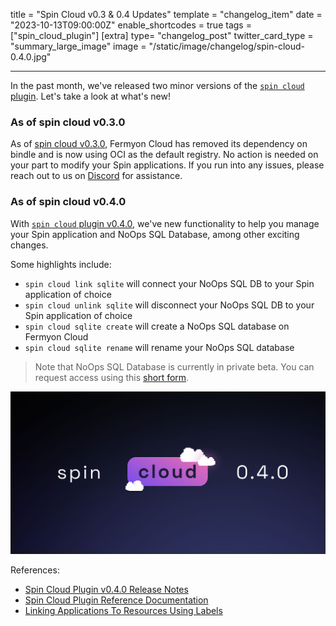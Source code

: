 title = "Spin Cloud v0.3 & 0.4 Updates"
template = "changelog_item"
date = "2023-10-13T09:00:00Z"
enable_shortcodes = true
tags = ["spin_cloud_plugin"]
[extra]
type= "changelog_post"
twitter_card_type = "summary_large_image" 
image = "/static/image/changelog/spin-cloud-0.4.0.jpg" 

---

In the past month, we've released two minor versions of the [`spin cloud` plugin](https://github.com/fermyon/cloud-plugin). Let's take a look at what's new!

### As of spin cloud v0.3.0

As of [spin cloud v0.3.0](https://github.com/fermyon/cloud-plugin/releases/tag/v0.3.0), Fermyon Cloud has removed its dependency on bindle and is now using OCI as the default registry. No action is needed on your part to modify your Spin applications. If you run into any issues, please reach out to us on [Discord](https://discord.gg/AAFNfS7NGf) for assistance.

### As of spin cloud v0.4.0

With [`spin cloud` plugin v0.4.0](https://github.com/fermyon/cloud-plugin), we've new functionality to help you manage your Spin application and NoOps SQL Database, among other exciting changes. 

Some highlights include:

* `spin cloud link sqlite` will connect your NoOps SQL DB to your Spin application of choice
* `spin cloud unlink sqlite` will disconnect your NoOps SQL DB to your Spin application of choice
* `spin cloud sqlite create` will create a NoOps SQL database on Fermyon Cloud
* `spin cloud sqlite rename` will rename your NoOps SQL database

> Note that NoOps SQL Database is currently in private beta. You can request access using this [short form](https://fibsu0jcu2g.typeform.com/to/Brv12FI0#hubspot_utk=xxxxx&hubspot_page_name=xxxxx&hubspot_page_url=xxxxx).

<img src="/static/image/changelog/spin-cloud-0.4.0.jpg" alt="Spin Cloud 0.4.0 changelog">

<!-- break -->

References:

- [Spin Cloud Plugin v0.4.0 Release Notes](https://github.com/fermyon/cloud-plugin/releases/tag/v0.4.0)
- [Spin Cloud Plugin Reference Documentation](./cloud/cloud-command-reference)
- [Linking Applications To Resources Using Labels](./cloud/linking-applications-to-resources-using-labels)
